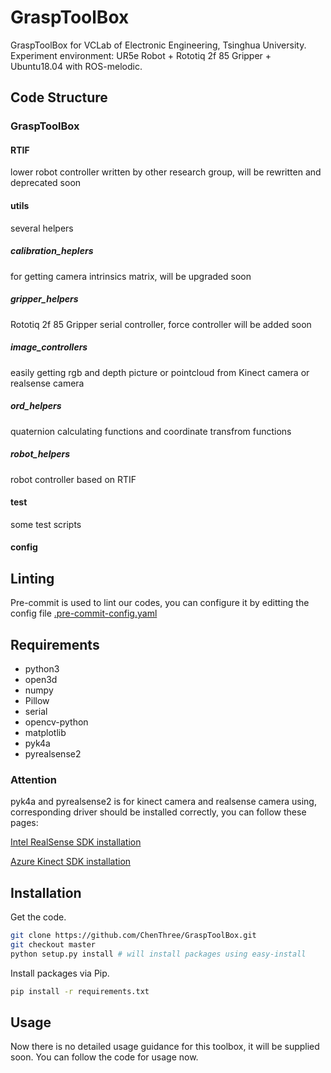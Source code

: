 # GraspToolBox

GraspToolBox for VCLab of Electronic Engineering, Tsinghua University.
Experiment environment: UR5e Robot + Rototiq 2f 85 Gripper + Ubuntu18.04 with ROS-melodic.

## Code Structure

### GraspToolBox

#### RTIF

lower robot controller written by other research group, will be rewritten and deprecated soon

#### utils

several helpers

##### calibration_heplers

for getting camera intrinsics matrix, will be upgraded soon

##### gripper_helpers

Rototiq 2f 85 Gripper serial controller, force controller will be added soon

##### image_controllers

easily getting rgb and depth picture or pointcloud from Kinect camera or realsense camera

##### ord_helpers

quaternion calculating functions and coordinate transfrom functions

##### robot_helpers

robot controller based on RTIF

#### test

some test scripts

#### config

## Linting

Pre-commit is used to lint our codes, you can configure it by editting the config file [.pre-commit-config.yaml](.pre-commit-config.yaml)

## Requirements

- python3
- open3d
- numpy
- Pillow
- serial
- opencv-python
- matplotlib
- pyk4a
- pyrealsense2

### Attention

pyk4a and pyrealsense2 is for kinect camera and realsense camera using, corresponding driver should be installed correctly, you can follow these pages:

[Intel RealSense SDK installation](https://github.com/IntelRealSense/librealsense/blob/master/doc/distribution_linux.md)

[Azure Kinect SDK installation](https://github.com/microsoft/Azure-Kinect-Sensor-SDK/blob/develop/docs/usage.md)

## Installation

Get the code.

```bash
git clone https://github.com/ChenThree/GraspToolBox.git
git checkout master
python setup.py install # will install packages using easy-install
```

Install packages via Pip.

```bash
pip install -r requirements.txt
```

## Usage

Now there is no detailed usage guidance for this toolbox, it will be supplied soon.
You can follow the code for usage now.
